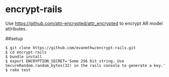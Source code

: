 # encrypt-rails
Use https://github.com/attr-encrypted/attr_encrypted to encrypt AR model attributes.

##setup
```
$ git clone https://github.com/evanmthw/encrypt-rails.git
$ cd encrypt-rails
$ bundle install
$ export ENCRYPTION_SECRET='Some 256 bit string. Use SecureRandom.random_bytes(32) in the rails console to generate a key.'
$ rake test
```
